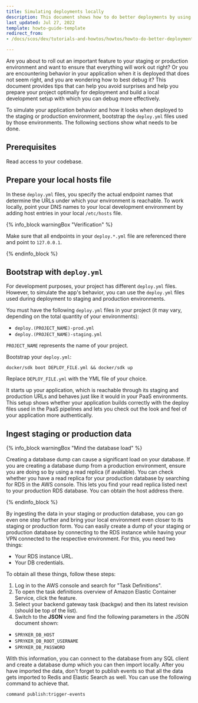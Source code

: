 ```yaml
---
title: Simulating deployments locally
description: This document shows how to do better deployments by using your local environment as a preview for how your application will behave when deployed to PaaS
last_updated: Jul 27, 2022
template: howto-guide-template
redirect_from:
- /docs/scos/dev/tutorials-and-howtos/howtos/howto-do-better-deployments.html

---
```


Are you about to roll out an important feature to your staging or production environment and want to ensure that everything will work out right? Or you are encountering behavior in your application when it is deployed that does not seem right, and you are wondering how to best debug it? This document provides tips that can help you avoid surprises and help you prepare your project optimally for deployment and build a local development setup with which you can debug more effectively.

To simulate your application behavior and how it looks when deployed to the staging or production environment, bootstrap the `deploy.yml` files used by those environments. The following sections show what needs to be done.

## Prerequisites

Read access to your codebase.

## Prepare your local hosts file

In these `deploy.yml` files, you specify the actual endpoint names that determine the URLs under which your environment is reachable. To work locally, point your DNS names to your local development environment by adding host entries in your local `/etc/hosts` file.

{% info_block warningBox "Verification" %}

Make sure that all endpoints in your `deploy.*.yml` file are referenced there and point to `127.0.0.1`.

{% endinfo_block %}

## Bootstrap with `deploy.yml`

For development purposes, your project has different `deploy.yml` files. However, to simulate the app's behavior, you can use the `deploy.yml` files used during deployment to staging and production environments.

You must have the following `deploy.yml` files in your project (it may vary, depending on the total quantity of your environments):
- `deploy.(PROJECT_NAME)-prod.yml`
- `deploy.(PROJECT_NAME)-staging.yml`

`PROJECT_NAME` represents the name of your project.

Bootstrap your `deploy.yml`:
```
docker/sdk boot DEPLOY_FILE.yml && docker/sdk up
```

Replace `DEPLOY_FILE.yml` with the YML file of your choice.

It starts up your application, which is reachable through its staging and production URLs and behaves just like it would in your PaaS environments. This setup shows whether your application builds correctly with the deploy files used in the PaaS pipelines and lets you check out the look and feel of your application more authentically.

## Ingest staging or production data

{% info_block warningBox "Mind the database load" %}

Creating a database dump can cause a significant load on your database. If you are creating a database dump from a production environment, ensure you are doing so by using a read replica (if available). You can check whether you have a read replica for your production database by searching for RDS in the AWS console. This lets you find your read replica listed next to your production RDS database. You can obtain the host address there.

{% endinfo_block %}

By ingesting the data in your staging or production database, you can go even one step further and bring your local environment even closer to its staging or production form.
You can easily create a dump of your staging or production database by connecting to the RDS instance while having your VPN connected to the respective environment.
For this, you need two things:
* Your RDS instance URL.
* Your DB credentials.

To obtain all these things, follow these steps:
1. Log in to the AWS console and search for "Task Definitions".
2. To open the task definitions overview of Amazon Elastic Container Service, click the feature.
3. Select your backend gateway task (backgw) and then its latest revision (should be top of the list).
4. Switch to the **JSON** view and find the following parameters in the JSON document shown:
- `SPRYKER_DB_HOST`
- `SPRYKER_DB_ROOT_USERNAME`
- `SPRYKER_DB_PASSWORD`

With this information, you can connect to the database from any SQL client and create a database dump which you can then import locally. After you have imported the data, don't forget to publish events so that all the data gets imported to Redis and Elastic Search as well. You can use the following command to achieve that.
```
command publish:trigger-events
```
